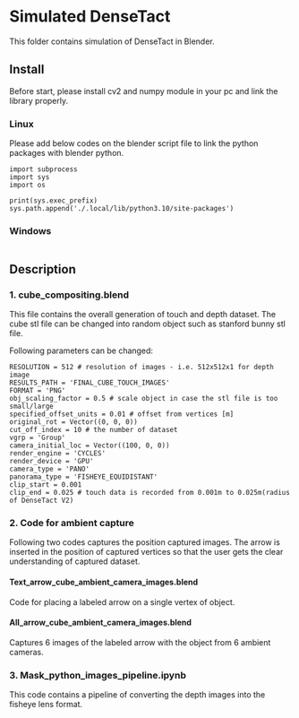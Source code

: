# Simulated DenseTact

This folder contains simulation of DenseTact in Blender. 


## Install
Before start, please install cv2 and numpy module in your pc and link the library properly. 


### Linux

Please add below codes on the blender script file to link the python packages with blender python.

```
import subprocess
import sys
import os
 
print(sys.exec_prefix)
sys.path.append('./.local/lib/python3.10/site-packages')

```
### Windows

```

```

## Description

### 1. cube_compositing.blend

This file contains the overall generation of touch and depth dataset. The cube stl file can be changed into random object such as stanford bunny stl file. 

Following parameters can be changed:

```
RESOLUTION = 512 # resolution of images - i.e. 512x512x1 for depth image
RESULTS_PATH = 'FINAL_CUBE_TOUCH_IMAGES' 
FORMAT = 'PNG'
obj_scaling_factor = 0.5 # scale object in case the stl file is too small/large
specified_offset_units = 0.01 # offset from vertices [m]
original_rot = Vector((0, 0, 0))
cut_off_index = 10 # the number of dataset
vgrp = 'Group'
camera_initial_loc = Vector((100, 0, 0))
render_engine = 'CYCLES'
render_device = 'GPU'
camera_type = 'PANO'
panorama_type = 'FISHEYE_EQUIDISTANT'
clip_start = 0.001 
clip_end = 0.025 # touch data is recorded from 0.001m to 0.025m(radius of DenseTact V2)
```

### 2. Code for ambient capture

Following two codes captures the position captured images. The arrow is inserted in the position of captured vertices so that the user gets the clear understanding of captured dataset. 

#### Text_arrow_cube_ambient_camera_images.blend

Code for placing a labeled arrow on a single vertex of object.

#### All_arrow_cube_ambient_camera_images.blend

Captures 6 images of the labeled arrow with the object from 6 ambient cameras.

### 3. Mask_python_images_pipeline.ipynb

This code contains a pipeline of converting the depth images into the fisheye lens format.